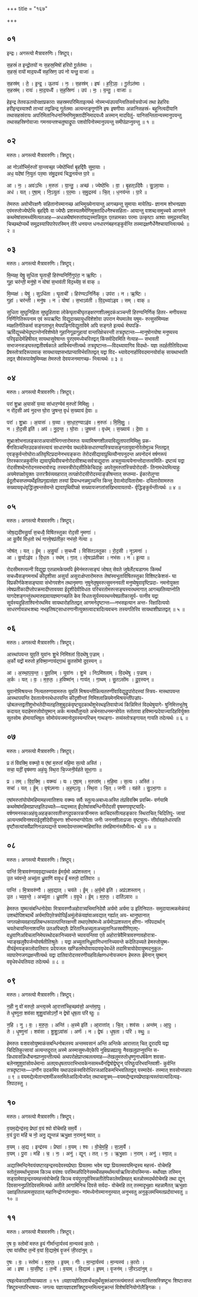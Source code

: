 +++
title = "१६७"

+++


## ०१
इन्द्रः। अगस्त्यो मैत्रावरुणिः। त्रिष्टुप्।

स॒हस्रं॑ त इन्द्रो॒तयो॑ नः स॒हस्र॒मिषो॑ हरिवो गू॒र्तत॑माः ।  
स॒हस्रं॒ रायो॑ माद॒यध्यै॑ सह॒स्रिण॒ उप॑ नो यन्तु॒ वाजाः॑ ॥

स॒हस्र॑म् । ते॒ । इ॒न्द्र॒ । ऊ॒तयः॑ । नः॒ । स॒हस्र॑म् । इषः॑ । ह॒रि॒ऽवः॒ । गू॒र्तऽत॑माः ।  
स॒हस्र॑म् । रायः॑ । मा॒द॒यध्यै॑ । स॒ह॒स्रिणः॑ । उप॑ । नः॒ । य॒न्तु॒ । वाजाः॑ ॥

हेइन्द्र तेतवऊतयोरक्षाप्रकाराः सहस्रमपरिमिताइत्यर्थः नोस्मभ्यंउपयन्त्वितिसर्वत्रयोज्यं तथा हेहरिवः हरीइन्द्रस्याश्वौ ताभ्यां तद्वन्निन्द्र गूर्ततमाः अत्यन्तङ्गूर्णानि इषः इषणीयाः अन्नानिसहस्रं- बहूनित्वदीयानि तथासहस्रंरायः अपरिमितानिधनानिमणिमुक्तादीनिमादयध्यै अस्मान् मादयितुं- यानिसन्तितान्यस्मानुपयन्तु तथासहस्रिणोवाजाः गमनवन्तश्चतुष्पाद्रूपाः पशवोपिनोस्मानुपयन्तु समीपंप्राप्नुवन्तु ॥ १ ॥

## ०२
मरुतः। अगस्त्यो मैत्रावरुणिः। त्रिष्टुप्।

आ नोऽवो॑भिर्म॒रुतो॑ या॒न्त्वच्छा॒ ज्येष्ठे॑भिर्वा बृ॒हद्दि॑वैः सुमा॒याः ।  
अध॒ यदे॑षां नि॒युतः॑ पर॒माः स॑मु॒द्रस्य॑ चिद्ध॒नय॑न्त पा॒रे ॥

आ । नः॒ । अवः॑ऽभिः । म॒रुतः॑ । या॒न्तु॒ । अच्छ॑ । ज्येष्ठे॑भिः । वा॒ । बृ॒हत्ऽदि॑वैः । सु॒ऽमा॒याः ।  
अध॑ । यत् । ए॒षा॒म् । नि॒ऽयुतः॑ । प॒र॒माः । स॒मु॒द्रस्य॑ । चि॒त् । ध॒नय॑न्त । पा॒रे ॥

तेमरुतः अवोभीरक्षणैः सहितानोस्मानच्छ आभिमुख्येनायान्तु आगच्छन्तु सुमायाः मायेतिप्र- ज्ञानाम शोभनप्रज्ञाः एवंमरुतोज्येष्ठेभिः बृहद्दिवैः वा ज्येष्ठैः प्रशस्यतमैर्मणिमुक्तादिधनैश्चसहिता- आयान्तु वाशब्दःसमुच्चये आगमने कथमेषांसामर्थ्यमित्यतआह—अधअथैषांमरुतांयद्यस्मान्नियुतः एतन्नामकाः परमाः उत्कृष्टाः अश्वाः समुद्रस्यचित् चिच्छब्दोप्यर्थे समुद्रस्यापिपारेपरस्मिन् तीरे धनयन्त धनधारणंबहनङ्कुर्वन्ति तस्माद्रक्षणैर्धेनैश्चायान्त्वित्यर्थः ॥ २ ॥

## ०३
मरुतः। अगस्त्यो मैत्रावरुणिः। त्रिष्टुप्।

मि॒म्यक्ष॒ येषु॒ सुधि॑ता घृ॒ताची॒ हिर॑ण्यनिर्णि॒गुप॑रा॒ न ऋ॒ष्टिः ।  
गुहा॒ चर॑न्ती॒ मनु॑षो॒ न योषा॑ स॒भाव॑ती विद॒थ्ये॑व॒ सं वाक् ॥

मि॒म्यक्ष॑ । येषु॑ । सुऽधि॑ता । घृ॒ताची॑ । हिर॑ण्यऽनिर्निक् । उप॑रा । न । ऋ॒ष्टिः ।  
गुहा॑ । चर॑न्ती । मनु॑षः । न । योषा॑ । स॒भाऽव॑ती । वि॒द॒थ्या॑ऽइव । सम् । वाक् ॥

सुधिता सुष्ठुनिहिता सुष्ठुहितावा लोकेघृताचीघृतङ्क्षरणशीलमुदकंअञ्चन्ती हिरण्यनिर्णिक् हितर- मणीयरूपा निर्णिगितिरूपनाम एवं रूपऋष्टिः विद्युदाख्यायुधविशेशोवा उपरान मेघमालेव यषुम- रुत्सुसंमिम्यक्ष म्यक्षतिर्गतिकर्मा सङ्गताभूत् मेघपङ्गिविद्युताविमे अपि सङ्गते इत्यर्थः मेघपङि- ऋर्विद्युच्चोभेदृष्टान्तेनविशेष्येते गुहानिगूढागुहायां वान्तरिक्षेचरन्ती तत्रदृष्टान्तः—मानुषोनयोषा मनुष्यस्य परिवृढादेर्महिषीवत् सायथासुवेषान्तः पुरएवमध्येचरितद्वत् किंसर्वदिवमिति नेत्याह— सभावती सभाजनसङ्घस्तद्वतीवर्षकाले आविर्भवन्तीत्यर्थः तत्रदृष्टान्तः—विदथ्यावागिव विदथो- यज्ञः तदर्हतीतिविदथ्या प्रैषस्तोत्रादिरूपावाक् सायथायज्ञसभांप्राप्याविर्भवतितद्वत् यद्वा विद- थ्यावेदनार्हाविवदमानयोर्वाक् सायथाभवति तद्वत् सैवंरूपायेषुमिम्यक्ष तेमरुतो देवयजनमागच्छ- न्त्वित्यर्थः ॥ ३ ॥

## ०४
मरुतः। अगस्त्यो मैत्रावरुणिः। त्रिष्टुप्।

परा॑ शु॒भ्रा अ॒यासो॑ य॒व्या सा॑धार॒ण्येव॑ म॒रुतो॑ मिमिक्षुः ।  
न रो॑द॒सी अप॑ नुदन्त घो॒रा जु॒षन्त॒ वृधं॑ स॒ख्याय॑ दे॒वाः ॥

परा॑ । शु॒भ्राः । अ॒यासः॑ । य॒व्या । सा॒धा॒र॒ण्याऽइ॑व । म॒रुतः॑ । मि॒मि॒क्षुः॒ ।  
न । रो॒द॒सी इति॑ । अप॑ । नु॒द॒न्त॒ । घो॒राः । जु॒षन्त॑ । वृध॑म् । स॒ख्याय॑ । दे॒वाः ॥

शुभ्राःशोभनालङ्काराअयासोभिगन्तारोमरुतः यव्यामिश्रणशीलयाविद्युतापरामिमिक्षुः प्रक- र्षेणसिञ्चन्तिउदकसंस्त्यायं साधारण्येव यथलोकेसधारण्यास्त्रियासङ्गतायुवानोरेतोमुञ्च न्तितद्वत् एवङ्कुर्वन्तोघोराःअतिवृष्टिप्रदानेनभयङ्कराः तेरोदसीद्यावाप्रुथिव्यौनापनुदन्त अपनोदनं वर्षणरूपं तिरस्कारन्नकुर्वन्ति द्यावापृथिवीवचनोरोदसीशब्दःसर्वत्राद्युदात्तः अत्रतुव्यत्ययेनान्तोदात्तत्वमिति- द्रष्टव्यं यद्वा रोदसीशब्देनरोदनस्वभावोरुद्रः तस्यस्त्रीरोद्सीतिकेचिदाहुः अपरेतुमरुतांस्त्रियोरोदसी- तिनामधेयमित्याहुः अयमेवपक्षोयुक्तः उत्तरत्रैवंव्यवहारात् तत्पक्षेरोदसीरोदस्याङ्ङीषन्तात् सप्तम्या- ईकारोलुग्वा ईदूतौचसप्तम्यर्थेइतिप्रगृह्यसंज्ञा तस्यां प्रियन्धनन्नमुञ्चन्ति किन्तु देवाःमोदयितारोमा- दयितारोवामरुतः सख्यायवृधंवृद्धिंजुषन्तसेवन्ते द्यावापृथिवीपक्षे सख्यायजगतांसखिभावायतयो- र्वृद्धिङ्कुर्वन्तीत्यर्थः ॥ ४ ॥

## ०५
मरुतः। अगस्त्यो मैत्रावरुणिः। त्रिष्टुप्।

जोष॒द्यदी॑मसु॒र्या॑ स॒चध्यै॒ विषि॑तस्तुका रोद॒सी नृ॒मणाः॑ ।  
आ सू॒र्येव॑ विध॒तो रथं॑ गात्त्वे॒षप्र॑तीका॒ नभ॑सो॒ नेत्या ॥

जोष॑त् । यत् । ई॒म् । अ॒सु॒र्या॑ । स॒चध्यै॑ । विसि॑तऽस्तुका । रो॒द॒सी । नृ॒ऽमनाः॑ ।  
आ । सू॒र्याऽइ॑व । वि॒ध॒तः । रथ॑म् । गा॒त् । त्वे॒षऽप्र॑तीका । नभ॑सः । न । इ॒त्या ॥

रोदसीमरुत्पत्नी विद्युद्वा एतन्नामकेयमपि ईमेनंमरुत्सङ्घं जोषत् सेवते जुषेर्लेट्यडागमः किमर्थं सचध्यैसङ्गमनार्थं कीदृशीसा असुर्या असुराःक्षेप्तारोमरुतः तेषांस्वभूताविषितस्तुका विशिष्टकेशसं- घा विप्रकीर्णकेशसङ्घावा संभोगवशेन तथानृमणाः नृषुनेतृषुमरुत्सुमननवती मनुष्येषुवावृष्टिप्रदा- नमनोयुक्ता त्वेषप्रतीकादीप्तोपक्रमादीप्तावयवा ईदृशीदेवीविधतः परिचरतोमरुत्सङ्घस्यरथमागात् आगच्छतिव्याप्नोति यागदेशङ्गन्तुंरथमारुह्यवायज्ञमागच्छति केव विधतःसूर्यस्यरथन्त्वेषप्रतीकासूर्य- पत्नीव यद्वा सूर्यस्यदुहिताश्विनोरथमिव सायथारोहतितद्वत् आगमनेदृष्टान्तः—नभसइत्यान अन्त- रिक्षादित्ययोः साधरणोयन्नभःशब्दः नभइतिषट्साधारणानीत्युक्तत्वादत्रादित्यवचनः तस्यगतिरिव सायथाशीघ्रातद्वत् ॥ ५ ॥

## ०६
मरुतः। अगस्त्यो मैत्रावरुणिः। त्रिष्टुप्।

आस्था॑पयन्त युव॒तिं युवा॑नः शु॒भे निमि॑श्लां वि॒दथे॑षु प॒ज्राम् ।  
अ॒र्को यद्वो॑ मरुतो ह॒विष्मा॒न्गाय॑द्गा॒थं सु॒तसो॑मो दुव॒स्यन् ॥

आ । अ॒स्था॒प॒य॒न्त॒ । यु॒व॒तिम् । युवा॑नः । शु॒भे । निऽमि॑श्लाम् । वि॒दथे॑षु । प॒ज्राम् ।  
अ॒र्कः । यत् । वः॒ । म॒रु॒तः॒ । ह॒विष्मा॑न् । गाय॑त् । गा॒थम् । सु॒तऽसो॑मः । दु॒व॒स्यन् ॥

युवानोमिश्रयन्तः नित्यतरुणावामरुतः युवतिं मिश्रयन्तीन्नित्यतरुणींवाविद्युद्रूपांरोदस्यां स्त्रिय- मास्थापयन्त आस्थापयन्ति देवतात्वेनरथेधारयन्ति कीदृशीन्तां निमिश्लान्नियमेनमिश्रयन्तींपज्रांप- ज्रोबलन्तद्वतींशुभोभतेदीप्यतइतिशुबुदकंवृष्ट्युदकार्थंशुभेरथइतिवायोज्यं किन्निमित्तं विदथेषुयागे- षुनिमित्तभूतेषु कदायत् यदाहेमरुतोवोयुष्मान् अर्कः मत्वर्थोलुप्यते अर्चनसाधनमन्त्रोपेतः स्तोतावा हविष्मान्प्रदेयाज्यादिहविर्युक्तः सुतसोमः होमायाभिषुतः सोमोयंयजमानोदुवस्यन्परिचन् गाथङ्गा- तव्यंस्तोत्रङ्गायत् गायति तदेत्यर्थः ॥ ६ ॥

## ०७
मरुतः। अगस्त्यो मैत्रावरुणिः। त्रिष्टुप्।

प्र तं वि॑वक्मि॒ वक्म्यो॒ य ए॑षां म॒रुतां॑ महि॒मा स॒त्यो अस्ति॑ ।  
सचा॒ यदीं॒ वृष॑मणा अहं॒युः स्थि॒रा चि॒ज्जनी॒र्वह॑ते सुभा॒गाः ॥

प्र । तम् । वि॒व॒क्मि॒ । वक्म्यः॑ । यः । ए॒षा॒म् । म॒रुता॑म् । म॒हि॒मा । स॒त्यः । अस्ति॑ ।  
सचा॑ । यत् । ई॒म् । वृष॑ऽमनाः । अ॒ह॒म्ऽयुः । स्थि॒रा । चि॒त् । जनीः॑ । वह॑ते । सु॒ऽभा॒गाः ॥

एषांमरुतांयोयोमहिमामहत्त्वातिशयः वक्म्यः सर्वैः स्तुत्यःअबाध्यःअस्ति तंप्रविवक्मि प्रवच्मि- वर्णयामि कथमेषांमहिमाप्राप्तइतिउच्यते—यद्यस्मात् ईंएतेषांसबन्धिनीरोदसी वृषमणावृष्ट्यादि- वर्षणमनस्काअहंयुःअहङ्कारवतीजगदुपकारकर्त्रीनमत्तः काचिदस्तीत्यहङ्कारः स्थिराचित् चिदितिपू- जायां अत्यन्तमविनश्वराईदृशीदेवीसुभगाः शोभनभाग्योपेताः जनीः जननशीलाःप्रजाः वृष्ट्युत्प- त्तीर्वावहतेधारयति वृष्टौसत्यांसर्वेप्राणिनउत्पद्यन्ते यस्मादेवन्तस्मान्महिमास्ति तंमहिमानंस्तौमीत्य- र्थः ॥ ७ ॥

## ०८
मरुतः। अगस्त्यो मैत्रावरुणिः। त्रिष्टुप्।

पान्ति॑ मि॒त्रावरु॑णावव॒द्याच्चय॑त ईमर्य॒मो अप्र॑शस्तान् ।  
उ॒त च्य॑वन्ते॒ अच्यु॑ता ध्रु॒वाणि॑ वावृ॒ध ईं॑ मरुतो॒ दाति॑वारः ॥

पान्ति॑ । मि॒त्रावरु॑णौ । अ॒व॒द्यात् । चय॑ते । ई॒म् । अ॒र्य॒मो इति॑ । अप्र॑ऽशस्तान् ।  
उ॒त । च्य॒व॒न्ते॒ । अच्यु॑ता । ध्रु॒वाणि॑ । व॒वृ॒धे । ई॒म् । म॒रु॒तः॒ । दाति॑ऽवारः ॥

हेमरुतः युष्मत्संबन्धिनोदेवाः मित्रावरुणौअहोरात्र्यभिमानिदेवौ अर्यमो अर्यमा उ इतिनिपात- समुदायात्मकमेकंपदं उशब्दोपिशब्दार्थे अर्यमापिएतेत्रयोपिईंअमुंलोकंयज्ञंवाअवद्यात् गर्ह्यात् अय- थानुष्ठानात् जगत्पक्षेव्यवहारप्रतिबन्धरूपात्पान्तिरक्षन्ती तथाएतेषांमध्ये अर्यमोऽप्रशस्तान् क्षीणा- नपिपदार्थान् चयतेचायन्तिनाशयन्ति उतअपिचएतैः प्रेरितानिअच्युताअच्युतानिअस्रावीणिएतए- वध्रुवाणिअविचलानिमेघस्थोदकानिच्यवन्ते च्यावयन्तिवा एते अहोरात्रेवैमित्रावरुणावहोरात्रा- भ्याङ्खलुवैपर्जन्योवर्षतीतिश्रुतेः । यद्वा अच्युतानिध्रुवाणिधनानिच्यवन्ते कदेतिउच्यते हेमरुतोयुष्म- दीयंईमयङ्कालोदातिवारः प्रदेयजलः खण्डितमेघोवायदाववृधेवर्धते तदामित्रायोदेवायुष्मदनुकूल- व्यापारेणजगद्रक्षन्तीत्यर्थः यद्वा दातिवारोदत्तवरणीयहविर्लक्षणधनोयजमानः हेमरुतः ईमेनान् युष्मान् ववृधेवर्धयतियदा तदेत्यर्थः ॥ ८ ॥

## ०९
मरुतः। अगस्त्यो मैत्रावरुणिः। त्रिष्टुप्।

न॒ही नु वो॑ मरुतो॒ अन्त्य॒स्मे आ॒रात्ता॑च्चि॒च्छव॑सो॒ अन्त॑मा॒पुः ।  
ते धृ॒ष्णुना॒ शव॑सा शूशु॒वांसोऽर्णो॒ न द्वेषो॑ धृष॒ता परि॑ ष्ठुः ॥

न॒हि । नु । वः॒ । म॒रु॒तः॒ । अन्ति॑ । अ॒स्मे इति॑ । आ॒रात्ता॑त् । चि॒त् । शव॑सः । अन्त॑म् । आ॒पुः ।  
ते । धृ॒ष्णुना॑ । शव॑सा । शू॒शु॒ऽवांसः॑ । अर्णः॑ । न । द्वेषः॑ । धृ॒ष॒ता । परि॑ । स्थुः॒ ॥

हेमरुतः वःशवसोयुष्माकंसबन्धिनोबलस्य अन्तमवसानं अन्ति अन्तिके आरात्तात् चित् दूरादपि यद्वा चिदितिकुत्सायां अत्यन्तदूरात् अस्मे अस्मासुमध्येएकेपि नुक्षिप्रन्नह्यायुः नैवखलुप्राप्नुवन्ति स- न्निधावसन्निधौचनप्राप्नुवन्तीत्यर्थः अथपरोक्षेप्राप्तबलत्वमाह—तेखलुमरुतोधृष्णुनाधर्षकेण शवसा- बलेनशूशुवांसोवर्धमानाः अतएवधृषतापराभिभावकेनसामर्थ्येनद्विषोद्वेष्टॄन् परिष्ठुःपरिभवन्तिवशी- कुर्वन्ति तत्रदृष्टान्तः—उर्णोन उदकमिव यथाउदकंस्वविरोधिरजआदिकमभिभवतितद्वत् यस्मादेवं- तस्मात् शवसोन्तन्नापः ॥ ९ ॥ वयमद्येत्येतान्दशमींअस्तमितेआदित्येजपेत् तथाचसूत्रम्—वयमद्येन्द्रस्यप्रेष्ठाइत्यस्तंयात्यादित्यइ- तिपाठस्तु ।

## १०
मरुतः। अगस्त्यो मैत्रावरुणिः। त्रिष्टुप्।

व॒यम॒द्येन्द्र॑स्य॒ प्रेष्ठा॑ व॒यं श्वो वो॑चेमहि सम॒र्ये ।  
व॒यं पु॒रा महि॑ च नो॒ अनु॒ द्यून्तन्न॑ ऋभु॒क्षा न॒रामनु॑ ष्यात् ॥

व॒यम् । अ॒द्य । इन्द्र॑स्य । प्रेष्ठाः॑ । व॒यम् । श्वः । वो॒चे॒म॒हि॒ । स॒ऽम॒र्ये ।  
व॒यम् । पु॒रा । महि॑ । च॒ । नः॒ । अनु॑ । द्यून् । तत् । नः॒ । ऋ॒भु॒क्षाः । न॒राम् । अनु॑ । स्या॒त् ॥

अद्यास्मिन्दिनेवयंयष्टारइन्द्रस्यदेवस्यप्रेष्ठाः प्रियतमाः भवेम यद्वा प्रियतमवयमिन्द्रस्य महत्त्वं- वोचेमहि स्तोतुंसमर्थाभूयास्म किञ्च वयंश्वः परस्मिन्नपिदिनेसमर्थेसहमर्थामर्त्याऋत्विजोयस्मिन्स- मर्थोयज्ञः तस्मिन् सङ्ग्रामेवाइन्द्रस्यमहत्त्वंवोचेमहि किञ्च वयंपुरापूर्वस्मिन्नतीतेपिकालेमहिमहत् बलन्नोस्मदर्थंवोचेमहि तथा द्यून् दिवसाननुप्रतिदिवसमित्यर्थः अतीते आगामिनिच दिवसे सर्वदा- वोचेमहि तत् तस्मादृभुक्षाः महन्नामैतत् ऋभुक्षाः उक्षाइतितन्नामसुपाठात् महानिन्द्रोनरांमनुष्या- णांमध्येनोस्माननुस्यात् अनुभवतु अनुकूलमभिमतप्रदोवाभवतु ॥ १० ॥

## ११
मरुतः। अगस्त्यो मैत्रावरुणिः। त्रिष्टुप्।

ए॒ष वः॒ स्तोमो॑ मरुत इ॒यं गीर्मा॑न्दा॒र्यस्य॑ मा॒न्यस्य॑ का॒रोः ।  
एषा या॑सीष्ट त॒न्वे॑ व॒यां वि॒द्यामे॒षं वृ॒जनं॑ जी॒रदा॑नुम् ॥

ए॒षः । वः॒ । स्तोमः॑ । म॒रु॒तः॒ । इ॒यम् । गीः । मा॒न्दा॒र्यस्य॑ । मा॒न्यस्य॑ । का॒रोः ।  
आ । इषा । या॒सी॒ष्ट॒ । त॒न्वे॑ । व॒याम् । वि॒द्याम॑ । इ॒षम् । वृ॒जन॑म् । जी॒रऽदा॑नुम् ॥

एषइत्येकादशीव्याख्याता ॥ ११ ॥यज्ञायज्ञेतिदशर्चंचतुर्थंसूक्तंआगस्त्यंमारुतं अन्त्यास्तिस्रस्त्रिष्टुभः शिष्टाःसप्त त्रिष्टुवन्तपरिभाषया- जगत्यः यज्ञायज्ञादशत्रिष्टुवन्तमित्यनुक्रान्तं विशेषविनियोगोलैङ्गिकः ।